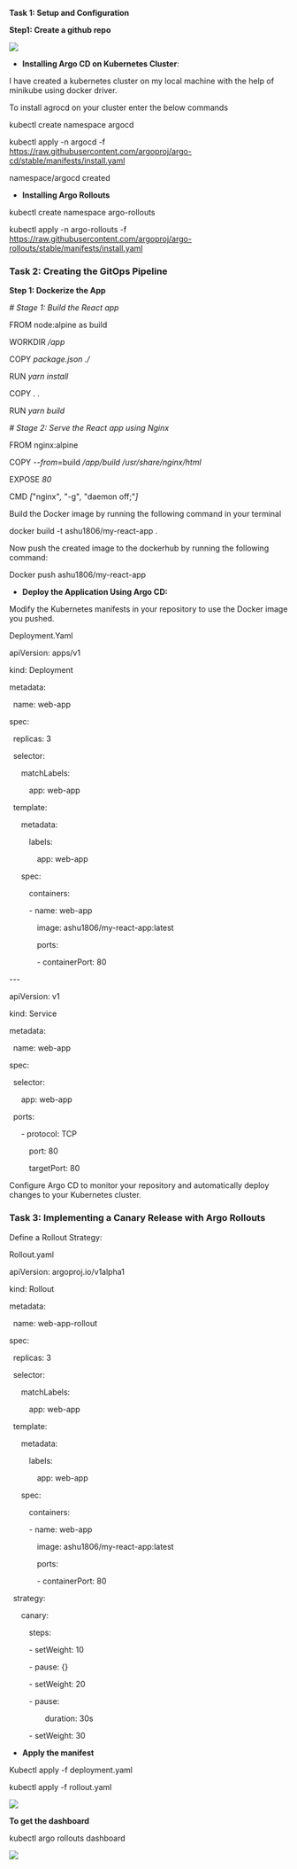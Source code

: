 ﻿<a name="kix.ut7cf78uih67"></a>**Task 1: Setup and Configuration**

**Step1: Create a github repo**

![](Aspose.Words.b7bf0ad8-a9ba-47d5-bb79-15efaaacd421.001.png)


- **Installing  Argo CD on Kubernetes Cluster**:

I have created a kubernetes  cluster on  my local machine with the help of minikube using docker driver.

To install agrocd on your cluster enter the below commands 

kubectl create namespace argocd

kubectl apply -n argocd -f https://raw.githubusercontent.com/argoproj/argo-cd/stable/manifests/install.yaml

namespace/argocd created


- **Installing Argo Rollouts**

kubectl create namespace argo-rollouts

kubectl apply -n argo-rollouts -f https://raw.githubusercontent.com/argoproj/argo-rollouts/stable/manifests/install.yaml



### <a name="kix.8uk1z16uyqwi"></a><a name="_w75rncmehnlw"></a>**Task 2: Creating the GitOps Pipeline**

**Step 1:  Dockerize the App**


*# Stage 1: Build the React app*

FROM node:alpine as build

WORKDIR */app*

COPY *package.json*  *./*

RUN *yarn* *install*

COPY *.* *.*

RUN *yarn* *build*

*# Stage 2: Serve the React app using Nginx*

FROM nginx:alpine

COPY *--from*=build */app/build* */usr/share/nginx/html*

EXPOSE *80*

CMD *[*"nginx"*,* "-g"*,* "daemon off;"*]*






Build the Docker image by running the following command in your terminal

docker build -t ashu1806/my-react-app .

Now push the created image to the dockerhub by running the following command:

Docker push  ashu1806/my-react-app 



- **Deploy the Application Using Argo CD:**

Modify the Kubernetes manifests in your repository to use the Docker image you pushed.

Deployment.Yaml

apiVersion: apps/v1

kind: Deployment

metadata:

` `name: web-app

spec:

` `replicas: 3

` `selector:

`   `matchLabels:

`     `app: web-app

` `template:

`   `metadata:

`     `labels:

`       `app: web-app

`   `spec:

`     `containers:

`     `- name: web-app

`       `image: ashu1806/my-react-app:latest

`       `ports:

`       `- containerPort: 80

\---

apiVersion: v1

kind: Service

metadata:

` `name: web-app

spec:

` `selector:

`   `app: web-app

` `ports:

`   `- protocol: TCP

`     `port: 80

`     `targetPort: 80


Configure Argo CD to monitor your repository and automatically deploy changes to your Kubernetes cluster.


### <a name="kix.3tg86jpo1bx7"></a>**Task 3: Implementing a Canary Release with Argo Rollouts**


Define a Rollout Strategy:

Rollout.yaml

apiVersion: argoproj.io/v1alpha1

kind: Rollout

metadata:

` `name: web-app-rollout

spec:

` `replicas: 3

` `selector:

`   `matchLabels:

`     `app: web-app

` `template:

`   `metadata:

`     `labels:

`       `app: web-app

`   `spec:

`     `containers:

`     `- name: web-app

`       `image: ashu1806/my-react-app:latest

`       `ports:

`       `- containerPort: 80

` `strategy:

`   `canary:

`     `steps:

`     `- setWeight: 10

`     `- pause: {}

`     `- setWeight: 20

`     `- pause:

`         `duration: 30s

`     `- setWeight: 30





- **Apply the manifest** 

Kubectl apply -f deployment.yaml

kubectl apply -f rollout.yaml


![](Aspose.Words.b7bf0ad8-a9ba-47d5-bb79-15efaaacd421.002.png)





**To get the dashboard**

kubectl argo rollouts dashboard


![](Aspose.Words.b7bf0ad8-a9ba-47d5-bb79-15efaaacd421.003.png)
